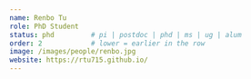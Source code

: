 ```yaml
---
name: Renbo Tu
role: PhD Student
status: phd         # pi | postdoc | phd | ms | ug | alum
order: 2            # lower = earlier in the row
image: /images/people/renbo.jpg
website: https://rtu715.github.io/
---
```

